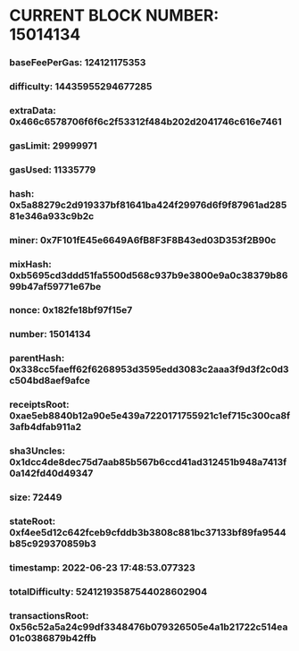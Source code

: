# CURRENT BLOCK NUMBER: 15014134

### baseFeePerGas: 124121175353
### difficulty: 14435955294677285
### extraData: 0x466c6578706f6f6c2f53312f484b202d2041746c616e7461
### gasLimit: 29999971
### gasUsed: 11335779
### hash: 0x5a88279c2d919337bf81641ba424f29976d6f9f87961ad28581e346a933c9b2c
### miner: 0x7F101fE45e6649A6fB8F3F8B43ed03D353f2B90c
### mixHash: 0xb5695cd3ddd51fa5500d568c937b9e3800e9a0c38379b8699b47af59771e67be
### nonce: 0x182fe18bf97f15e7
### number: 15014134
### parentHash: 0x338cc5faeff62f6268953d3595edd3083c2aaa3f9d3f2c0d3c504bd8aef9afce
### receiptsRoot: 0xae5eb8840b12a90e5e439a7220171755921c1ef715c300ca8f3afb4dfab911a2
### sha3Uncles: 0x1dcc4de8dec75d7aab85b567b6ccd41ad312451b948a7413f0a142fd40d49347
### size: 72449
### stateRoot: 0xf4ee5d12c642fceb9cfddb3b3808c881bc37133bf89fa9544b85c929370859b3
### timestamp: 2022-06-23 17:48:53.077323
### totalDifficulty: 52412193587544028602904
### transactionsRoot: 0x56c52a5a24c99df3348476b079326505e4a1b21722c514ea01c0386879b42ffb
